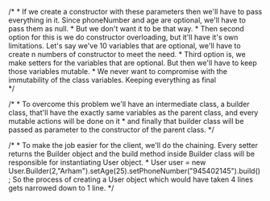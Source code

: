 /*
    * If we create a constructor with these parameters then we'll have to pass everything in it. Since phoneNumber and age are optional, we'll have to pass them as null.
    * But we don't want it to be that way.
    * Then second option for this is we do constructor overloading, but it'll have it's own limitations. Let's say we've 10 variables that are optional, we'll have to create n numbers of constructor to meet the need.
    *  Third option is, we make setters for the variables that are optional. But then we'll have to keep those variables mutable.
    * We never want to compromise with the immutability of the class variables. Keeping everything as final  
*/

/*
    * To overcome this problem we'll have an intermediate class, a builder class, that'll have the exactly same variables as the parent class, and every mutable actions will be done on it
    * and finally that builder class will be passed as parameter to the constructor of the parent class.
*/

/*
    * To make the job easier for the client, we'll do the chaining. Every setter returns the Builder object and the build method inside Builder class will be responsible for instantiating User object.
    * User user = new User.Builder(2,"Arham").setAge(25).setPhoneNumber("945402145").build(); So the process of creating a User object which would have taken 4 lines gets narrowed down to 1 line.
*/
